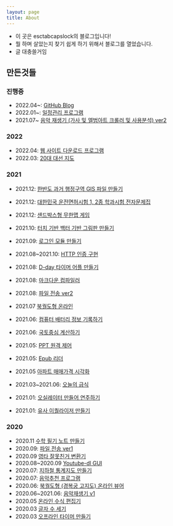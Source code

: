 ```yaml
---
layout: page
title: About
---
```


- 이 곳은 esctabcapslock의 블로그입니다!
- 뭘 하며 살았는지 찾기 쉽게 하기 위해서 블로그를 열었습니다.
- 글 대충쓸거임

## 만든것들

### 진행중
- 2022.04~: [GitHub Blog](esctabcapslock.github.io/)
- 2022.01~: [일정관리 프로그램](https://github.com/esctabcapslock/JS_Planner)
- 2021.07~ [음악 재생기 (가사 및 엘범아트 크롤러 및 사용분석) ver2](https://github.com/esctabcapslock/Js_Music_Player_2)

### 2022

- 2022.04: [웹 사이트 다운로드 프로그램](https://github.com/esctabcapslock/website_download)
- 2022.03: [20대 대선 지도](https://github.com/esctabcapslock/ElectionMap)


### 2021

- 2021.12: [한반도 과거 행정구역 GIS 파일 만들기](https://github.com/esctabcapslock/boundary_before)
- 2021.12: [대한민국 운전면허시험 1, 2종 학과시험 전자문제집](https://esctabcapslock.github.io/driving_problem/asset/index.html )
- 2021.12: [샌드박스형 무한맵 게임](https://github.com/esctabcapslock/processing_box2d)
- 2021.10: [터치 기반 백터 기반 그림판 만들기](https://esctabcapslock.github.io/JS_touch/벡터%20그림판/휠관련.html)
- 2021.09: [로그인 모듈 만들기](https://github.com/esctabcapslock/file_send_2/tree/main/module/login)
- 2021.08~2021.10: [HTTP 인증 구현](https://github.com/esctabcapslock/Subscription_everything/blob/main/module/digest.js)
- 2021.08: [D-day 타이머 어플 만들기](https://github.com/esctabcapslock/exam_time)
- 2021.08: [마크다운 컴파일러](https://github.com/esctabcapslock/Markdown_Compiler)
- 2021.08: [파일 전송 ver2](https://github.com/esctabcapslock/file_send_2)
- 2021.07 [북궐도형 온라인](https://esctabcapslock.github.io/Gyeongbokgung/)

- 2021.06: [컴퓨터 배터리 정보 기록하기](https://github.com/esctabcapslock/Battery_record/)
- 2021.06: [국토중심 계산하기](https://github.com/esctabcapslock/center_of_population/)
- 2021.05: [PPT 원격 제어](https://github.com/esctabcapslock/PPT_Remote_Control)
- 2021.05: [Epub 리더](https://github.com/esctabcapslock/epub_reader)
- 2021.05 [아파트 매매가격 시각화](https://esctabcapslock.github.io/Apartment_Actual_Price/2(읍면동).html)
- 2021.03~2021.06: [오늘의 급식](https://esctabcapslock.github.io/sasameal/)
- 2021.01: [오실레이터 만들어 연주하기](https://esctabcapslock.github.io/WebAudioAPI/멜로디.html)
- 2021.01: [유사 이퀄라이저 만들기](https://esctabcapslock.github.io/WebAudioAPI/푸리에.html)


### 2020

- 2020.11 [수학 필기 노트 만들기](https://esctabcapslock.github.io/1/LaTex%EC%97%B0%EC%8A%B5.html)
- 2020.09: [파일 전송 ver1](https://github.com/esctabcapslock/file_send)
- 2020.09 [영타 잘못친거 변환기](https://esctabcapslock.github.io/wrong-ko/한영변환.html)
- 2020.08~2020.09 [Youtube-dl GUI](https://github.com/esctabcapslock/youtube-dl_UI)
- 2020.07: [지하철 통계지도 만들기](https://github.com/esctabcapslock/Python_Performance_Assessment/tree/main/%232.%20%EC%A7%80%ED%95%98%EC%B2%A0%20%ED%86%B5%EA%B3%84%EC%A7%80%EB%8F%84%20(%EC%B2%B4%EC%A0%90X))
- 2020.07: [음악추천 프로그램](https://github.com/esctabcapslock/Python_Performance_Assessment/tree/main/%231.%20%EC%9D%8C%EC%95%85%EC%B6%94%EC%B2%9C%20(%EC%B2%B4%EC%A0%90%20O)/%EC%86%8C%EC%8A%A4%EC%BD%94%EB%93%9C)
- 2020.06: [북궐도형 (경복궁 고지도) 온라인 뷰어](https://esctabcapslock.github.io/Gyeongbokgung/)
- 2020.06~2021.06: [음악재생기 v1](https://github.com/esctabcapslock/Js_Music_Player)
- 2020.05 [온라인 수식 편집기](https://esctabcapslock.github.io/1/LaTex%EC%97%B0%EC%8A%B5.html)
- 2020.03 [글자 수 세기](https://esctabcapslock.github.io/1/5(글자수세기).html)
- 2020.03 [오프라인 타이머 만들기](https://esctabcapslock.github.io/1/8(%EC%98%A4%ED%94%84%EB%9D%BC%EC%9D%B8%20%ED%83%80%EC%9D%B4%EB%A8%B8).html)
